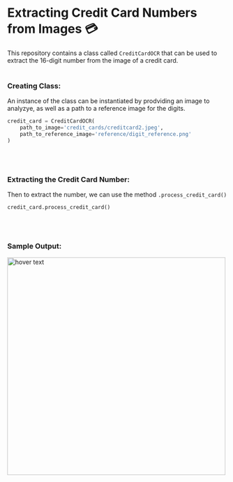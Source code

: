 # Extracting Credit Card Numbers from Images 💳
This repository contains a class called `CreditCardOCR` that can be used to extract the 16-digit number from the image of a credit card.<br/><br/>

### Creating Class:
An instance of the class can be instantiated by prodviding an image to analyzye, as well as a path to a reference image for the digits.
```python
credit_card = CreditCardOCR(
    path_to_image='credit_cards/creditcard2.jpeg',
    path_to_reference_image='reference/digit_reference.png'
)
```
<br/><br/>

### Extracting the Credit Card Number:
Then to extract the number, we can use the method `.process_credit_card()`
```python
credit_card.process_credit_card()
```
<br/><br/>

### Sample Output:
<p align="left">
  <img src="https://user-images.githubusercontent.com/72955075/155015061-246047c3-0721-496e-a265-d9dcb1b53525.png" width="500" title="hover text">
</p>
